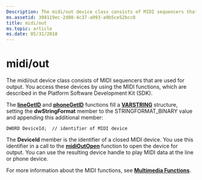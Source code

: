 ```yaml
---
Description: The midi/out device class consists of MIDI sequencers that are used for output. You access these devices by using the MIDI functions, which are described in the Platform Software Development Kit (SDK).
ms.assetid: 398119ec-2d08-4c37-a993-a9b5ce52bcc8
title: midi/out
ms.topic: article
ms.date: 05/31/2018
---
```


# midi/out

The midi/out device class consists of MIDI sequencers that are used for output. You access these devices by using the MIDI functions, which are described in the Platform Software Development Kit (SDK).

The [**lineGetID**](/windows/desktop/api/Tapi/nf-tapi-linegetid) and [**phoneGetID**](/windows/desktop/api/Tapi/nf-tapi-phonegetid) functions fill a [**VARSTRING**](/windows/desktop/api/Tapi/ns-tapi-varstring) structure, setting the **dwStringFormat** member to the STRINGFORMAT\_BINARY value and appending this additional member:

``` syntax
DWORD DeviceId;  // identifier of MIDI device
```

The **DeviceId** member is the identifier of a closed MIDI device. You use this identifier in a call to the [**midiOutOpen**](/windows/win32/api/mmeapi/nf-mmeapi-midioutopen) function to open the device for output. You can use the resulting device handle to play MIDI data at the line or phone device.

For more information about the MIDI functions, see [**Multimedia Functions**](../multimedia/multimedia-functions.md).

 

 